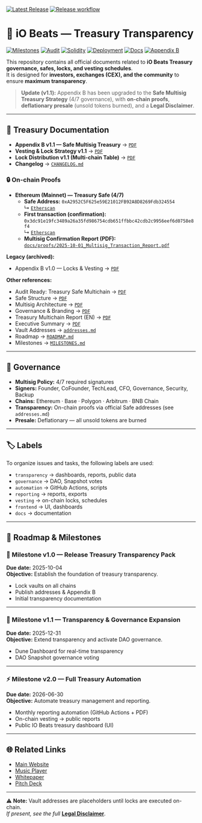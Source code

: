 [![Latest Release](https://img.shields.io/github/v/release/iobeatss/treasury?display_name=tag&sort=semver)](https://github.com/iobeatss/treasury/releases)
[![Release workflow](https://img.shields.io/github/actions/workflow/status/iobeatss/treasury/release-treasury.yml?branch=main&label=Release%20workflow)](https://github.com/iobeatss/treasury/actions/workflows/release-treasury.yml)

# 💎 iO Beats — Treasury Transparency

[![Milestones](https://img.shields.io/badge/Milestones-Roadmap-blue)](#roadmap--milestones)
[![Audit](https://img.shields.io/badge/Audit-Cyberscope-brightgreen.svg)](https://raw.githubusercontent.com/cyberscope-io/audits/main/iob/audit.pdf)
[![Solidity](https://img.shields.io/badge/Solidity-0.8.24-blue.svg?logo=solidity)](https://docs.soliditylang.org/en/v0.8.24/)
[![Deployment](https://img.shields.io/badge/Deployed-MultiChain-purple.svg)](https://github.com/iobeatss/IOB-Smart-contract#deployment)
[![Docs](https://img.shields.io/badge/Docs-Available-brightgreen.svg)](https://github.com/iobeatss/iobeats-docs)
[![Appendix B](https://img.shields.io/badge/Appendix%20B-v1.1%20Safe%20Multisig-orange.svg)](./docs/IOB_Treasury_AppendixB_v1.1.pdf)

This repository contains all official documents related to **iO Beats Treasury governance, safes, locks, and vesting schedules**.  
It is designed for **investors, exchanges (CEX), and the community** to ensure **maximum transparency**.

> **Update (v1.1):** Appendix B has been upgraded to the **Safe Multisig Treasury Strategy** (4/7 governance), with **on-chain proofs**, **deflationary presale** (unsold tokens burned), and a **Legal Disclaimer**.

---

## 📄 Treasury Documentation

- **Appendix B v1.1 — Safe Multisig Treasury** → [`PDF`](./docs/IOB_Treasury_AppendixB_v1.1.pdf)  
- **Vesting & Lock Strategy v1.1** → [`PDF`](./docs/IOB_Vesting_Lock_Strategy_v1.1.pdf)  
- **Lock Distribution v1.1 (Multi-chain Table)** → [`PDF`](./docs/IOB_Treasury_Lock_Distribution_v1.1.pdf)  
- **Changelog** → [`CHANGELOG.md`](./CHANGELOG.md)

### 🔒 On-chain Proofs
- **Ethereum (Mainnet) — Treasury Safe (4/7)**  
  - **Safe Address:** `0xA2952C5F625e59E21012FB92A8D8269Fdb324554`  
    ↳ [`Etherscan`](https://etherscan.io/address/0xA2952C5F625e59E21012FB92A8D8269Fdb324554)  
  - **First transaction (confirmation):**  
    `0x3dc91e19fc3489a26a35fd986754cdb651ffbbc42cdb2c9956eef6d0758e8f4`  
    ↳ [`Etherscan`](https://etherscan.io/tx/0x3dc91e19fc3489a26a35fd986754cdb651ffbbc42cdb2c9956eef6d0758e8f4)  
  - **Multisig Confirmation Report (PDF):**  
    [`docs/proofs/2025-10-01_Multisig_Transaction_Report.pdf`](./docs/proofs/2025-10-01_Multisig_Transaction_Report.pdf)

**Legacy (archived):**
- Appendix B v1.0 — Locks & Vesting → [`PDF`](./docs/IOB_Treasury_AppendixB_Locks_Vesting.pdf)

**Other references:**
- Audit Ready: Treasury Safe Multichain → [`PDF`](./docs/IOB_Treasury_Safe_Multichain_AuditReady.pdf)  
- Safe Structure → [`PDF`](./docs/IOB_Safe_Structure.pdf)  
- Multisig Architecture → [`PDF`](./docs/IOB_Safe_Multisig_Architecture.pdf)  
- Governance & Branding → [`PDF`](./docs/IOB_Treasury_Governance.pdf)  
- Treasury Multichain Report (EN) → [`PDF`](./docs/IOB_Treasury_Multichain_EN.pdf)  
- Executive Summary → [`PDF`](./docs/IOB_Treasury_Multichain_Executive_Summary.pdf)  
- Vault Addresses → [`addresses.md`](./docs/addresses.md)  
- Roadmap → [`ROADMAP.md`](./docs/ROADMAP.md)  
- Milestones → [`MILESTONES.md`](./docs/MILESTONES.md)  

---

## 🔐 Governance
- **Multisig Policy:** 4/7 required signatures  
- **Signers:** Founder, CoFounder, TechLead, CFO, Governance, Security, Backup  
- **Chains:** Ethereum · Base · Polygon · Arbitrum · BNB Chain  
- **Transparency:** On-chain proofs via official Safe addresses (see `addresses.md`)  
- **Presale:** Deflationary — all unsold tokens are burned

---

## 🏷 Labels
To organize issues and tasks, the following labels are used:  
- `transparency` → dashboards, reports, public data  
- `governance` → DAO, Snapshot votes  
- `automation` → GitHub Actions, scripts  
- `reporting` → reports, exports  
- `vesting` → on-chain locks, schedules  
- `frontend` → UI, dashboards  
- `docs` → documentation  

---

## 📌 Roadmap & Milestones

### 🚀 Milestone v1.0 — Release Treasury Transparency Pack  
**Due date:** 2025-10-04  
**Objective:** Establish the foundation of treasury transparency.  
- Lock vaults on all chains  
- Publish addresses & Appendix B  
- Initial transparency documentation  

---

### 🔎 Milestone v1.1 — Transparency & Governance Expansion  
**Due date:** 2025-12-31  
**Objective:** Extend transparency and activate DAO governance.  
- Dune Dashboard for real-time transparency  
- DAO Snapshot governance voting  

---

### ⚡ Milestone v2.0 — Full Treasury Automation  
**Due date:** 2026-06-30  
**Objective:** Automate treasury management and reporting.  
- Monthly reporting automation (GitHub Actions + PDF)  
- On-chain vesting → public reports  
- Public IO Beats treasury dashboard (UI)  

---

## 🌐 Related Links
- [Main Website](https://iobeats.com)  
- [Music Player](https://open.iobeats.com)  
- [Whitepaper](https://github.com/iobeatss/iobeats-docs/blob/main/iobeats-white-paper.pdf)  
- [Pitch Deck](https://github.com/iobeatss/iobeats-docs/blob/main/iobeats-pitch-deck.pdf)  

---

⚠️ **Note:** Vault addresses are placeholders until locks are executed on-chain.  
_If present, see the full_ **[Legal Disclaimer](./DISCLAIMER.md)**.
